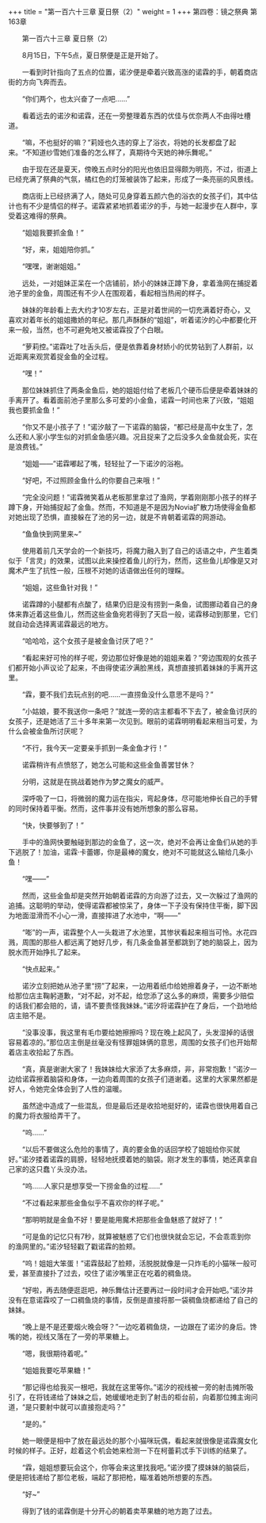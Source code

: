 +++
title = "第一百六十三章 夏日祭（2）"
weight = 1
+++
第四卷：镜之祭典 第163章

　　第一百六十三章 夏日祭（2）

　　8月15日，下午5点，夏日祭便是正是开始了。

　　一看到时针指向了五点的位置，诺汐便是牵着兴致高涨的诺霖的手，朝着商店街的方向飞奔而去。

　　“你们两个，也太兴奋了一点吧……”

　　看着远去的诺汐和诺霖，还在一旁整理着东西的优佳与优奈两人不由得吐槽道。

　　“嘛，不也挺好的嘛？”莉娅也久违的穿上了浴衣，将她的长发都盘了起来。“不知道纱雪她们准备的怎么样了，真期待今天她的神乐舞呢。”

　　由于现在还是夏天，傍晚五点时分的阳光也依旧显得颇为明亮，不过，街道上已经充满了祭典的气氛，橘红色的灯笼被装饰了起来，形成了一条亮丽的风景线。

　　商店街上已经挤满了人，随处可见身穿着五颜六色的浴衣的女孩子们，其中估计也有不少是情侣的样子。诺霖紧紧地抓着诺汐的手，与她一起漫步在人群中，享受着这难得的祭典。

　　“姐姐我要抓金鱼！”

　　“好，来，姐姐陪你抓。”

　　“嘿嘿，谢谢姐姐。”

　　远处，一对姐妹正呆在一个店铺前，娇小的妹妹正蹲下身，拿着渔网在捕捉着池子里的金鱼，周围还有不少人在围观着，看起相当热闹的样子。

　　妹妹的年龄看上去大约才10岁左右，正是对着世间的一切充满着好奇心，又喜欢对着年长的姐姐撒娇的年纪。那几声酥酥的“姐姐”，听着诺汐的心中都要化开来一般，当然，也不可避免地又被诺霖投了个白眼。

　　“萝莉控。”诺霖吐了吐舌头后，便是依靠着身材娇小的优势钻到了人群前，以近距离来观赏着捉金鱼的全过程。

　　“嘿！”

　　那位妹妹抓住了两条金鱼后，她的姐姐付给了老板几个硬币后便是牵着妹妹的手离开了。看着面前池子里那么多可爱的小金鱼，诺霖一时间也来了兴致，“姐姐我也要抓金鱼！”

　　“你又不是小孩子了！”诺汐敲了一下诺霖的脑袋，“都已经是高中女生了，怎么还和人家小学生似的对抓金鱼感兴趣。况且捉来了之后没多久金鱼就会死，实在是浪费钱。”

　　“姐姐——”诺霖嘟起了嘴，轻轻扯了一下诺汐的浴袍。

　　“好吧，不过照顾金鱼什么的你要自己来哦！”

　　“完全没问题！”诺霖微笑着从老板那里拿过了渔网，学着刚刚那小孩子的样子蹲下身，开始捕捉起了金鱼。然而，不知道是不是因为Novia扩散力场使得金鱼都对她出现了恐惧，直接躲在了池的另一边，就是不肯朝着诺霖的网游动。

　　“鱼鱼快到网里来~”

　　使用着前几天学会的一个新技巧，将魔力融入到了自己的话语之中，产生着类似于「言灵」的效果，试图以此来操控着鱼儿的行为，然而，这些鱼儿却像是又对魔术产生了抗性一般，压根不对她的话语做出任何的理睬。

　　“姐姐，这些鱼针对我！”

　　诺霖蹲的小腿都有点酸了，结果仍旧是没有捞到一条鱼，试图挪动着自己的身体来靠近着这些鱼儿，然而这些金鱼宛若得到了天启一般，诺霖移动到那里，它们就自动会选择离诺霖最远的地方。

　　“哈哈哈，这个女孩子是被金鱼讨厌了吧？”

　　“看起来好可怜的样子呢，旁边那位好像是她的姐姐来着？”旁边围观的女孩子们都开始小声议论了起来，不由得使诺汐满脸黑线，真想直接抓着妹妹的手离开这里。

　　“霖，要不我们去玩点别的吧……一直捞鱼没什么意思不是吗？”

　　“小姑娘，要不我送你一条吧？”就连一旁的店主都看不下去了，被金鱼讨厌的女孩子，还是她活了三十多年来第一次见到。眼前的诺霖明明看起来相当可爱，为什么会被金鱼所讨厌呢？

　　“不行，我今天一定要亲手抓到一条金鱼才行！”

　　诺霖稍许有点愤怒了，她怎么可能和这些金鱼善罢甘休？

　　分明，这就是在挑战着她作为梦之魔女的威严。

　　深呼吸了一口，将微弱的魔力运在指尖，弯起身体，尽可能地伸长自己的手臂的同时保持着平衡。然而，这件事并没有她所想象的那么容易。

　　“快，快要够到了！”

　　手中的渔网快要触碰到那边的金鱼了，这一次，绝对不会再让金鱼们从她的手下逃脱了！加油，诺霖·卡蕾娜，你是最棒的魔女，绝对不可能就这么输给几条小鱼！

　　“嘿——”

　　然而，这些金鱼却是突然开始朝着诺霖的方向游了过去，又一次躲过了渔网的追捕。这聪明的举动，使得诺霖都被惊呆了，身体一下子没有保持住平衡，脚下因为地面湿滑而不小心一滑，直接摔进了水池中，“啊——”

　　“嘭”的一声，诺霖整个人一头栽进了水池里，其惨状看起来相当可怜。水花四溅，周围的那些人都远离了她好几步，有几条金鱼甚至都跳到了她的脑袋上，因为脱水而开始挣扎了起来。

　　“快点起来。”

　　诺汐立刻把她从池子里“捞”了起来，一边用着纸巾给她擦着身子，一边不断地给那位店主鞠躬道歉，“对不起，对不起，给您添了这么多的麻烦，需要多少赔偿的话我们都会赔的，请，请不要责怪我妹妹。”诺汐将诺霖护在了身后，一个劲地给店主赔不是。

　　“没事没事，我这里有毛巾要给她擦擦吗？现在晚上起风了，头发湿掉的话很容易着凉的。”那位店主倒是丝毫没有怪罪姐妹俩的意思，周围的女孩子们也开始帮着店主收拾起了东西。

　　“真，真是谢谢大家了！我妹妹给大家添了太多麻烦，非，非常抱歉！”诺汐一边给诺霖擦着脑袋和身体，一边向着周围的女孩子们道谢着。这里的大家果然都是好人，令她完全体会到了人性的温暖。

　　虽然途中造成了一些混乱，但是最后还是收拾地挺好的，诺霖也很快用着自己的魔力将衣服给弄干了。

　　“呜……”

　　“以后不要做这么危险的事情了，真的要金鱼的话回学校了姐姐给你买就好。”诺汐搂着诺霖的肩膀，轻轻地抚摸着她的脑袋。刚才发生的事情，她还真拿自己家的这只蠢丫头没办法。

　　“呜……人家只是想享受一下捞金鱼的过程……”

　　“不过看起来那些金鱼似乎不喜欢你的样子呢。”

　　“那明明就是金鱼不好！要是能用魔术把那些金鱼魅惑了就好了！”

　　“可是鱼的记忆只有7秒，就算被魅惑了它们也很快就会忘记，不会乖乖到你的渔网里的。”诺汐轻轻戳了戳诺霖的脸颊。

　　“呜！姐姐大笨蛋！”诺霖鼓起了脸颊，活脱脱就像是一只炸毛的小猫咪一般可爱，甚至直接扑了过去，咬住了诺汐嘴里正在吃着的稠鱼烧。

　　“好啦，再去随便逛逛吧，神乐舞估计还要再过一段时间才会开始吧。”诺汐并没有在意诺霖咬了一口稠鱼烧的事情，反倒是直接将那一袋稠鱼烧都递给了自己的妹妹。

　　“晚上是不是还要烟火晚会呀？”一边吃着稠鱼烧，一边跟在了诺汐的身后。馋嘴的她，视线又落在了一旁的苹果糖上。

　　“嗯，我很期待着呢。”

　　“姐姐我要吃苹果糖！”

　　“那记得也给我买一根吧，我就在这里等你。”诺汐的视线被一旁的射击摊所吸引了，在将钱递给了妹妹之后，她缓缓地走到了射击的柜台前，向着那位摊主询问道，“是只要射中就可以直接抱走吗？”

　　“是的。”

　　她一眼便是相中了放在最远处的那个小猫咪玩偶，看起来就很像是诺霖魔女化时候的样子。正好，趁着这个机会她来检测一下在柯蕾莉忒手下训练的结果了。

　　“霖，姐姐想要玩会这个，你等会来这里找我吧。”诺汐摸了摸妹妹的脑袋后，便是把钱递给了那位老板，端起了那把枪，瞄准着她所想要的东西。

　　“好~”

　　得到了钱的诺霖倒是十分开心的朝着卖苹果糖的地方跑了过去。

　　


